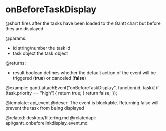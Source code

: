 onBeforeTaskDisplay
=============
@short:fires after the tasks have been loaded to the Gantt chart but before they are displayed
	

@params:
- id	string/number	the task id
- task	object	the task object

@returns:  
- result     boolean       defines whether the default action of the event will be triggered (<b>true</b>) or canceled (<b>false</b>) 
 
@example:
gantt.attachEvent("onBeforeTaskDisplay", function(id, task){
    if (task.priority == "high"){
        return true;
    }
    return false;
});

@template:	api_event
@descr:
The event is blockable. Returning false will prevent the task from being displayed

@related:
	desktop/filtering.md
@relatedapi:
	 api/gantt_onbeforelinkdisplay_event.md